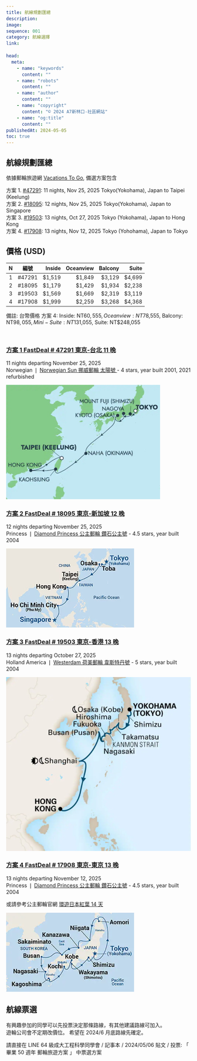 ```yaml
---
title: 航線規劃匯總
description:
image:
sequence: 001
category: 航線選擇
link:

head:
  meta:
    - name: "keywords"
      content: ""
    - name: "robots"
      content: ""
    - name: "author"
      content: ""
    - name: "copyright"
      content: "© 2024 A7新林口-社區網站"
    - name: "og:title"
      content: ""
publishedAt: 2024-05-05
toc: true
---
```


## 航線規劃匯總

依據郵輪旅遊網 <a href="https://www.vacationstogo.com/">Vacations To Go</a>, 備選方案包含

方案 1. <a href="https://www.vacationstogo.com/fastdeal.cfm?deal=47291">#47291</a>: 11 nights, Nov 25, 2025 Tokyo(Yokohama), Japan to Taipei (Keelung)  
方案 2. <a href="https://www.vacationstogo.com/fastdeal.cfm?deal=18095">#18095</a>: 12 nights, Nov 25, 2025 Tokyo(Yokohama), Japan to Singapore  
方案 3. <a href="https://www.vacationstogo.com/fastdeal.cfm?deal=19503">#19503</a>: 13 nights, Oct 27, 2025 Tokyo (Yokohama), Japan to Hong Kong  
方案 4. <a href="https://www.vacationstogo.com/fastdeal.cfm?deal=17908&sp=y">#17908</a>: 13 nights, Nov 12, 2025 Tokyo (Yohohama), Japan to Tokyo

## 價格 (USD)

|  N  |  編號  | Inside | Oceanview | Balcony |  Suite |
| :-: | :----: | -----: | --------: | ------: | -----: |
|  1  | #47291 | $1,519 |    $1,849 |  $3,129 | $4,699 |
|  2  | #18095 | $1,179 |    $1,429 |  $1,934 | $2,238 |
|  3  | #19503 | $1,569 |    $1,669 |  $2,319 | $3,119 |
|  4  | #17908 | $1,999 |    $2,259 |  $3,268 | $4,368 |

備註: 台幣價格 方案 4: Inside: NT$60,555, Oceanview: NT$78,555, Balcony: NT$98,055, Mini-Suite: NT$131,055, Suite: NT$248,055

<br>

### <a href="https://www.vacationstogo.com/fastdeal.cfm?deal=47291"> 方案 1 FastDeal # 47291 東京-台北 11 晚 </a>

11 nights departing November 25, 2025  
Norwegian ❘ <a href="https://www.ncl.com/in/en/cruise-ship/sun"> Norwegian Sun 挪威郵輪 太陽號 </a> - 4 stars, year built 2001, 2021 refurbished

![l001-1.jpeg](/images/line/l001-1.jpeg)

### <a href="https://www.vacationstogo.com/fastdeal.cfm?deal=18095"> 方案 2 FastDeal # 18095 東京-新加坡 12 晚 </a>

12 nights departing November 25, 2025  
Princess ❘ <a href="https://www.princess.com/en-int/ships-and-experience/ships/di-diamond-princess"> Diamond Princess 公主郵輪 鑽石公主號</a> - 4.5 stars, year built 2004

![l001-2.jpeg](/images/line/l001-2.jpeg)

### <a href="https://www.vacationstogo.com/fastdeal.cfm?deal=19503"> 方案 3 FastDeal # 19503 東京-香港 13 晚 </a>

13 nights departing October 27, 2025  
Holland America ❘ <a href="https://www.hollandamerica.com/en/cruise-ships/westerdam/7"> Westerdam 荷美郵輪 韋斯特丹號</a> - 5 stars, year built 2004

![l001-3.jpeg](/images/line/l001-3.jpeg)

### <a href="https://www.vacationstogo.com/fastdeal.cfm?deal=17908&sp=y"> 方案 4 FastDeal # 17908 東京-東京 13 晚 </a>

13 nights departing November 12, 2025  
Princess ❘ <a href="https://www.princess.com/en-int/ships-and-experience/ships/di-diamond-princess"> Diamond Princess 公主郵輪 鑽石公主號</a> - 4.5 stars, year built 2004

或請參考公主郵輪官網 <a href="https://princesscruises.com.tw/cruise_trip/M534">環遊日本紅葉 14 天</a>

![l001-4.jpeg](/images/line/l001-4.jpeg)

## 航線票選

有興趣參加的同學可以先投票決定那條路線，有其他建議路線可加入。  
遊輪公司會不定期改價位。
希望在 2024/6 月底路線先確定。

請直接在 LINE 64 級成大工程科學同學會 / 記事本 / 2024/05/06 貼文 / 投票: 「 畢業 50 週年 郵輪旅遊方案 」 中票選方案

